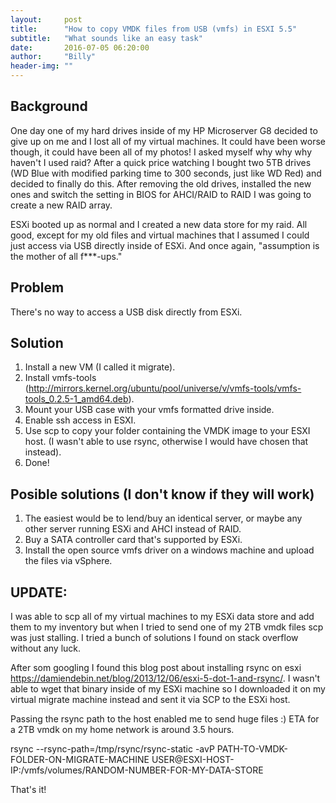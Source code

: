 ```yaml
---
layout:     post
title:      "How to copy VMDK files from USB (vmfs) in ESXI 5.5"
subtitle:   "What sounds like an easy task"
date:       2016-07-05 06:20:00
author:     "Billy"
header-img: ""
---
```

## Background
One day one of my hard drives inside of my HP Microserver G8 decided to give up on me and I lost all of my virtual machines. It could have been worse though, it could have been all of my photos!
I asked myself why why why haven't I used raid? 
After a quick price watching I bought two 5TB drives (WD Blue with modified parking time to 300 seconds, just like WD Red) and decided to finally do this.
After removing the old drives, installed the new ones and switch the setting in BIOS for AHCI/RAID to RAID I was going to create a new RAID array.

ESXi booted up as normal and I created a new data store for my raid.
All good, except for my old files and virtual machines that I assumed I could just access via USB directly inside of ESXi. And once again, "assumption is the mother of all f***-ups."

## Problem
There's no way to access a USB disk directly from ESXi.

## Solution
1. Install a new VM (I called it migrate).
2. Install vmfs-tools (http://mirrors.kernel.org/ubuntu/pool/universe/v/vmfs-tools/vmfs-tools_0.2.5-1_amd64.deb).
3. Mount your USB case with your vmfs formatted drive inside.
4. Enable ssh access in ESXI.
5. Use scp to copy your folder containing the VMDK image to your ESXI host. (I wasn't able to use rsync, otherwise I would have chosen that instead).
6. Done!

## Posible solutions (I don't know if they will work)
1. The easiest would be to lend/buy an identical server, or maybe any other server running ESXi and AHCI instead of RAID.
2. Buy a SATA controller card that's supported by ESXi.
3. Install the open source vmfs driver on a windows machine and upload the files via vSphere.

## UPDATE:
I was able to scp all of my virtual machines to my ESXi data store and add them to my inventory but when I tried to send one of my 2TB vmdk files scp was just stalling. I tried a bunch of solutions I found on stack overflow without any luck.

After som googling I found this blog post about installing rsync on esxi https://damiendebin.net/blog/2013/12/06/esxi-5-dot-1-and-rsync/. I wasn't able to wget that binary inside of my ESXi machine so I downloaded it on my virtual migrate machine instead and sent it via SCP to the ESXi host.

Passing the rsync path to the host enabled me to send huge files :) ETA for a 2TB vmdk on my home network is around 3.5 hours.

rsync --rsync-path=/tmp/rsync/rsync-static -avP PATH-TO-VMDK-FOLDER-ON-MIGRATE-MACHINE USER@ESXI-HOST-IP:/vmfs/volumes/RANDOM-NUMBER-FOR-MY-DATA-STORE

That's it!